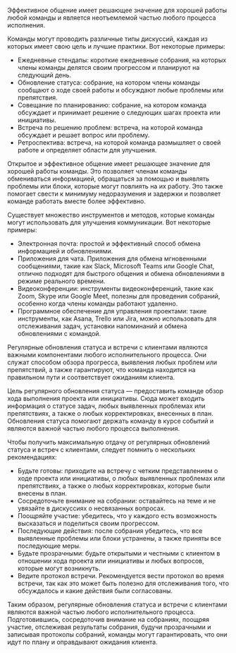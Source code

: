 Эффективное общение имеет решающее значение для хорошей работы любой команды и является неотъемлемой частью любого процесса исполнения. 

Команды могут проводить различные типы дискуссий, каждая из которых имеет свою цель и лучшие практики. Вот некоторые примеры:

- Ежедневные стендапы: короткие ежедневные собрания, на которых члены команды делятся своим прогрессом и планируют на следующий день.
- Обновление статуса: собрание, на котором члены команды сообщают о ходе своей работы и обсуждают любые проблемы или препятствия.
- Совещание по планированию: собрание, на котором команда обсуждает и принимает решение о следующих шагах проекта или инициативы.
- Встреча по решению проблем: встреча, на которой команда обсуждает и решает вопрос или проблему.
- Ретроспектива: встреча, на которой команда размышляет о своей работе и определяет области для улучшения.

Открытое и эффективное общение имеет решающее значение для хорошей работы команды. Это позволяет членам команды обмениваться информацией, обращаться за помощью и выявлять проблемы или блоки, которые могут повлиять на их работу. Это также помогает свести к минимуму недоразумения и задержки и позволяет команде работать вместе более эффективно.

Существует множество инструментов и методов, которые команды могут использовать для улучшения коммуникации. Вот некоторые примеры:

- Электронная почта: простой и эффективный способ обмена информацией и обновлениями.
- Приложения для чата. Приложения для обмена мгновенными сообщениями, такие как Slack, Microsoft Teams или Google Chat, отлично подходят для быстрого общения и обмена обновлениями в режиме реального времени.
- Видеоконференции: инструменты видеоконференций, такие как Zoom, Skype или Google Meet, полезны для проведения собраний, особенно когда члены команды работают удаленно.
- Программное обеспечение для управления проектами: такие инструменты, как Asana, Trello или Jira, можно использовать для отслеживания задач, установки напоминаний и обмена обновлениями с командой.

Регулярные обновления статуса и встречи с клиентами являются важными компонентами любого исполнительного процесса. Они служат способом обзора прогресса, выявления любых проблем или препятствий, а также гарантируют, что команда находится на правильном пути и соответствует ожиданиям клиента. 

Цель регулярного обновления статуса — предоставить команде обзор хода выполнения проекта или инициативы. Сюда может входить информация о статусе задач, любых выявленных проблемах или препятствиях, а также о любых корректировках, внесенных в план. Обновления статуса помогают держать команду в курсе событий и являются важной частью любого процесса выполнения.

Чтобы получить максимальную отдачу от регулярных обновлений статуса и встреч с клиентами, следует помнить о нескольких рекомендациях:

- Будьте готовы: приходите на встречу с четким представлением о ходе проекта или инициативы, о любых выявленных проблемах или препятствиях, а также о любых корректировках, которые были внесены в план.
- Сосредоточьте внимание на собрании: оставайтесь на теме и не увязайте в дискуссиях о несвязанных вопросах.
- Поощряйте участие: убедитесь, что у каждого есть возможность высказаться и поделиться своим прогрессом.
- Последующие действия: после собрания убедитесь, что все выявленные проблемы или блоки устранены, а также приняты все последующие меры.
- Будьте прозрачными: будьте открытыми и честными с клиентом в отношении хода проекта или инициативы и любых вопросов, которые могут возникнуть.
- Ведите протокол встречи. Рекомендуется вести протокол во время встречи, так как это может быть полезно для отслеживания того, что обсуждалось и какие действия были согласованы.

Таким образом, регулярные обновления статуса и встречи с клиентами являются важной частью любого исполнительного процесса. Подготовившись, сосредоточив внимание на собраниях, поощряя участие, отслеживая результаты собрания, будучи прозрачными и записывая протоколы собраний, команды могут гарантировать, что они идут по плану и оправдывают ожидания клиента.